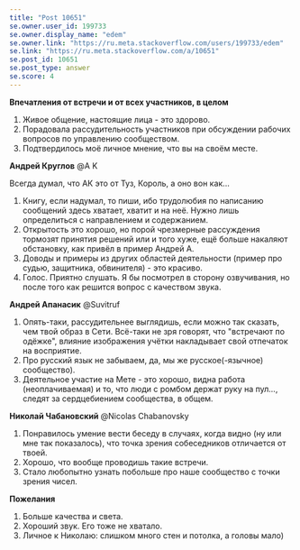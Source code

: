 ```yaml
---
title: "Post 10651"
se.owner.user_id: 199733
se.owner.display_name: "edem"
se.owner.link: "https://ru.meta.stackoverflow.com/users/199733/edem"
se.link: "https://ru.meta.stackoverflow.com/a/10651"
se.post_id: 10651
se.post_type: answer
se.score: 4
---
```

<p><strong>Впечатления от встречи и от всех участников, в целом</strong></p>
<ol>
<li>Живое общение, настоящие лица - это здорово.</li>
<li>Порадовала рассудительность участников при обсуждении рабочих вопросов по управлению сообществом.</li>
<li>Подтвердилось моё личное мнение, что вы на своём месте.</li>
</ol>
<p><strong>Андрей Круглов</strong> @A K</p>
<p>Всегда думал, что АК это от Туз, Король, а оно вон как...</p>
<ol>
<li>Книгу, если надумал, то пиши, ибо трудолюбия по написанию сообщений здесь хватает, хватит и на неё. Нужно лишь определиться с направлением и содержанием.</li>
<li>Открытость это хорошо, но порой чрезмерные рассуждения тормозят принятия решений или и того хуже, ещё больше накаляют обстановку, как привёл в пример Андрей А.</li>
<li>Доводы и примеры из других областей деятельности (пример про судью, защитника, обвинителя) - это красиво.</li>
<li>Голос. Приятно слушать. Я бы посмотрел в сторону озвучивания, но после того как решится вопрос с качеством звука.</li>
</ol>
<p><strong>Андрей Апанасик</strong> @Suvitruf</p>
<ol>
<li>Опять-таки, рассудительнее выглядишь, если можно так сказать, чем твой образ в Сети. Всё-таки не зря говорят, что &quot;встречают по одёжке&quot;, влияние изображения учётки накладывает свой отпечаток на восприятие.</li>
<li>Про русский язык не забываем, да, мы же русское(-язычное) сообщество).</li>
<li>Деятельное участие на Мете - это хорошо, видна работа (неоплачиваемая) и то, что люди с ромбом держат руку на пул..., следят за сердцебиением сообщества, в общем.</li>
</ol>
<p><strong>Николай Чабановский</strong> @Nicolas Chabanovsky</p>
<ol>
<li>Понравилось умение вести беседу в случаях, когда видно (ну или мне так показалось), что точка зрения собеседников отличается от твоей.</li>
<li>Хорошо, что вообще проводишь такие встречи.</li>
<li>Стало любопытно узнать побольше про наше сообщество с точки зрения чисел.</li>
</ol>
<p><strong>Пожелания</strong></p>
<ol>
<li>Больше качества и света.</li>
<li>Хороший звук. Его тоже не хватало.</li>
<li>Личное к Николаю: слишком много стен и потолка, а головы мало)</li>
</ol>
